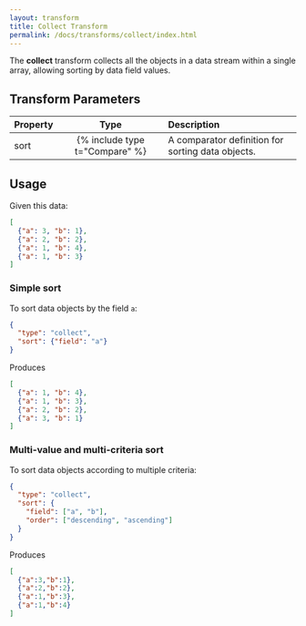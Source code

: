 ```yaml
---
layout: transform
title: Collect Transform
permalink: /docs/transforms/collect/index.html
---
```


The **collect** transform collects all the objects in a data stream within a single array, allowing sorting by data field values.

## Transform Parameters

| Property            | Type                           | Description   |
| :------------------ | :----------------------------: | :------------ |
| sort                | {% include type t="Compare" %} | A comparator definition for sorting data objects.|

## Usage

Given this data:

```json
[
  {"a": 3, "b": 1},
  {"a": 2, "b": 2},
  {"a": 1, "b": 4},
  {"a": 1, "b": 3}
]
```

### Simple sort
To sort data objects by the field `a`:

```json
{
  "type": "collect",
  "sort": {"field": "a"}
}
```

Produces

```json
[
  {"a": 1, "b": 4},
  {"a": 1, "b": 3},
  {"a": 2, "b": 2},
  {"a": 3, "b": 1}
]
```

### Multi-value and multi-criteria sort

To sort data objects according to multiple criteria:

```json
{
  "type": "collect",
  "sort": {
    "field": ["a", "b"],
    "order": ["descending", "ascending"]
  }
}
```

Produces

```json
[
  {"a":3,"b":1},
  {"a":2,"b":2},
  {"a":1,"b":3},
  {"a":1,"b":4}
]
```
